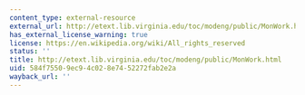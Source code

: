 ```yaml
---
content_type: external-resource
external_url: http://etext.lib.virginia.edu/toc/modeng/public/MonWork.html
has_external_license_warning: true
license: https://en.wikipedia.org/wiki/All_rights_reserved
status: ''
title: http://etext.lib.virginia.edu/toc/modeng/public/MonWork.html
uid: 584f7550-9ec9-4c02-8e74-52272fab2e2a
wayback_url: ''
---
```

